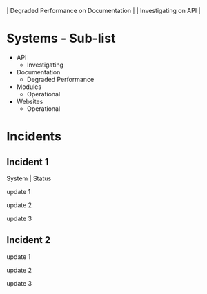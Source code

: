<link href="assets/css/list.css" rel="stylesheet">
<link href="assets/css/sublist.css" rel="stylesheet">

| Degraded Performance on Documentation |
| Investigating on API |

# Systems - Sub-list
* API
  * Investigating
* Documentation
  * Degraded Performance
* Modules
  * Operational
* Websites
  * Operational

# Incidents

## Incident 1
System | Status

update 1

update 2

update 3

## Incident 2

update 1

update 2

update 3
